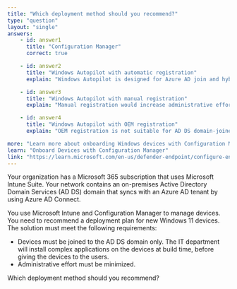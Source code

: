 ```yaml
---
title: "Which deployment method should you recommend?"
type: "question"
layout: "single"
answers:
    - id: answer1
      title: "Configuration Manager"
      correct: true

    - id: answer2
      title: "Windows Autopilot with automatic registration"
      explain: "Windows Autopilot is designed for Azure AD join and hybrid Azure AD join scenarios, not traditional domain join."

    - id: answer3
      title: "Windows Autopilot with manual registration" 
      explain: "Manual registration would increase administrative effort."

    - id: answer4
      title: "Windows Autopilot with OEM registration"
      explain: "OEM registration is not suitable for AD DS domain-joined devices."

more: "Learn more about onboarding Windows devices with Configuration Manager"
learn: "Onboard Devices with Configuration Manager"
link: "https://learn.microsoft.com/en-us/defender-endpoint/configure-endpoints-sccm"
---
```

Your organization has a Microsoft 365 subscription that uses Microsoft Intune Suite. Your network contains an on-premises Active Directory Domain Services (AD DS) domain that syncs with an Azure AD tenant by using Azure AD Connect.

You use Microsoft Intune and Configuration Manager to manage devices. You need to recommend a deployment plan for new Windows 11 devices. The solution must meet the following requirements:

- Devices must be joined to the AD DS domain only. The IT department will install complex applications on the devices at build time, before giving the devices to the users.
- Administrative effort must be minimized.

Which deployment method should you recommend?
